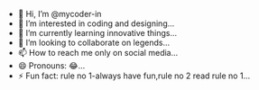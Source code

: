 - 👋 Hi, I’m @mycoder-in
- 👀 I’m interested in coding and designing...
- 🌱 I’m currently learning innovative things...
- 💞️ I’m looking to collaborate on legends...
- 📫 How to reach me only on social media...
- 😄 Pronouns: 😂...
- ⚡ Fun fact: rule no 1-always have fun,rule no 2 read rule no 1...

<!---
mycoder-in/mycoder-in is a ✨ special ✨ repository because its `README.md` (this file) appears on your GitHub profile.
You can click the Preview link to take a look at your changes.
--->
